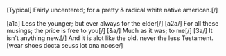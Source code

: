 [Typical] Fairly uncentered; for a pretty & radical white native american.[/]

[a1a] Less the younger; but ever always for the elder[/]
[a2a/] For all these musings; the price is free to you[/]
[&a/] Much as it was; to me[/]
[3a/] It isn't anything new.[/]
And it is alot like the old.
never the less
Testament.
[wear shoes docta seuss lot ona noose/]
